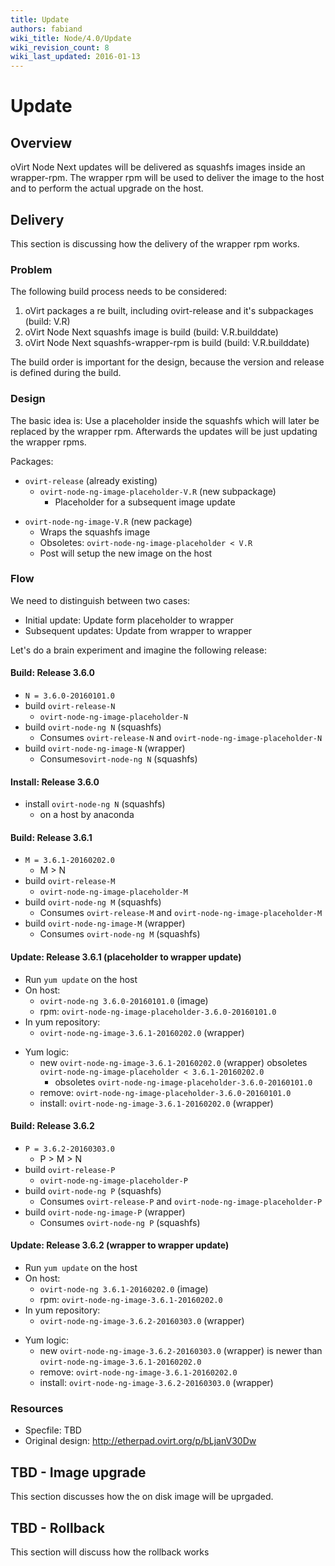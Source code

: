 ```yaml
---
title: Update
authors: fabiand
wiki_title: Node/4.0/Update
wiki_revision_count: 8
wiki_last_updated: 2016-01-13
---
```


# Update

## Overview

oVirt Node Next updates will be delivered as squashfs images inside an wrapper-rpm. The wrapper rpm will be used to deliver the image to the host and to perform the actual upgrade on the host.

## Delivery

This section is discussing how the delivery of the wrapper rpm works.

### Problem

The following build process needs to be considered:

1.  oVirt packages a re built, including ovirt-release and it's subpackages (build: V.R)
2.  oVirt Node Next squashfs image is build (build: V.R.builddate)
3.  oVirt Node Next squashfs-wrapper-rpm is build (build: V.R.builddate)

The build order is important for the design, because the version and release is defined during the build.

### Design

The basic idea is: Use a placeholder inside the squashfs which will later be replaced by the wrapper rpm. Afterwards the updates will be just updating the wrapper rpms.

Packages:

*   `ovirt-release` (already existing)
    -   `ovirt-node-ng-image-placeholder-V.R` (new subpackage)
        -   Placeholder for a subsequent image update

<!-- -->

*   `ovirt-node-ng-image-V.R` (new package)
    -   Wraps the squashfs image
    -   Obsoletes: `ovirt-node-ng-image-placeholder < V.R`
    -   Post will setup the new image on the host

### Flow

We need to distinguish between two cases:

*   Initial update: Update form placeholder to wrapper
*   Subsequent updates: Update from wrapper to wrapper

Let's do a brain experiment and imagine the following release:

#### Build: Release 3.6.0

*   `N = 3.6.0-20160101.0`
*   build `ovirt-release-N`
    -   `ovirt-node-ng-image-placeholder-N`
*   build `ovirt-node-ng N` (squashfs)
    -   Consumes `ovirt-release-N` and `ovirt-node-ng-image-placeholder-N`
*   build `ovirt-node-ng-image-N` (wrapper)
    -   Consumes`ovirt-node-ng N` (squashfs)

#### Install: Release 3.6.0

*   install `ovirt-node-ng N` (squashfs)
    -   on a host by anaconda

#### Build: Release 3.6.1

*   `M = 3.6.1-20160202.0`
    -   M > N
*   build `ovirt-release-M`
    -   `ovirt-node-ng-image-placeholder-M`
*   build `ovirt-node-ng M` (squashfs)
    -   Consumes `ovirt-release-M` and `ovirt-node-ng-image-placeholder-M`
*   build `ovirt-node-ng-image-M` (wrapper)
    -   Consumes `ovirt-node-ng M` (squashfs)

#### Update: Release 3.6.1 (placeholder to wrapper update)

*   Run `yum update` on the host
*   On host:
    -   `ovirt-node-ng 3.6.0-20160101.0` (image)
    -   rpm: `ovirt-node-ng-image-placeholder-3.6.0-20160101.0`
*   In yum repository:
    -   `ovirt-node-ng-image-3.6.1-20160202.0` (wrapper)

<!-- -->

*   Yum logic:
    -   new `ovirt-node-ng-image-3.6.1-20160202.0` (wrapper) obsoletes `ovirt-node-ng-image-placeholder < 3.6.1-20160202.0`
        -   obsoletes `ovirt-node-ng-image-placeholder-3.6.0-20160101.0`
    -   remove: `ovirt-node-ng-image-placeholder-3.6.0-20160101.0`
    -   install: `ovirt-node-ng-image-3.6.1-20160202.0` (wrapper)

#### Build: Release 3.6.2

*   `P = 3.6.2-20160303.0`
    -   P > M > N
*   build `ovirt-release-P`
    -   `ovirt-node-ng-image-placeholder-P`
*   build `ovirt-node-ng P` (squashfs)
    -   Consumes `ovirt-release-P` and `ovirt-node-ng-image-placeholder-P`
*   build `ovirt-node-ng-image-P` (wrapper)
    -   Consumes `ovirt-node-ng P` (squashfs)

#### Update: Release 3.6.2 (wrapper to wrapper update)

*   Run `yum update` on the host
*   On host:
    -   `ovirt-node-ng 3.6.1-20160202.0` (image)
    -   rpm: `ovirt-node-ng-image-3.6.1-20160202.0`
*   In yum repository:
    -   `ovirt-node-ng-image-3.6.2-20160303.0` (wrapper)

<!-- -->

*   Yum logic:
    -   new `ovirt-node-ng-image-3.6.2-20160303.0` (wrapper) is newer than `ovirt-node-ng-image-3.6.1-20160202.0`
    -   remove: `ovirt-node-ng-image-3.6.1-20160202.0`
    -   install: `ovirt-node-ng-image-3.6.2-20160303.0` (wrapper)

### Resources

*   Specfile: TBD
*   Original design: <http://etherpad.ovirt.org/p/bLjanV30Dw>

## TBD - Image upgrade

This section discusses how the on disk image will be uprgaded.

## TBD - Rollback

This section will discuss how the rollback works
